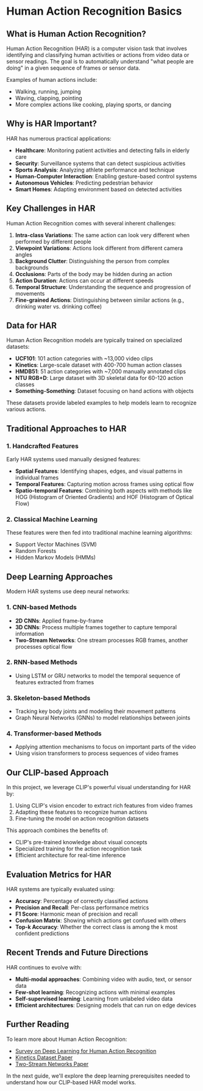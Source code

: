 # Human Action Recognition Basics

## What is Human Action Recognition?

Human Action Recognition (HAR) is a computer vision task that involves identifying and classifying human activities or actions from video data or sensor readings. The goal is to automatically understand "what people are doing" in a given sequence of frames or sensor data.

Examples of human actions include:
- Walking, running, jumping
- Waving, clapping, pointing
- More complex actions like cooking, playing sports, or dancing

## Why is HAR Important?

HAR has numerous practical applications:

- **Healthcare**: Monitoring patient activities and detecting falls in elderly care
- **Security**: Surveillance systems that can detect suspicious activities
- **Sports Analysis**: Analyzing athlete performance and technique
- **Human-Computer Interaction**: Enabling gesture-based control systems
- **Autonomous Vehicles**: Predicting pedestrian behavior
- **Smart Homes**: Adapting environment based on detected activities

## Key Challenges in HAR

Human Action Recognition comes with several inherent challenges:

1. **Intra-class Variations**: The same action can look very different when performed by different people
2. **Viewpoint Variations**: Actions look different from different camera angles
3. **Background Clutter**: Distinguishing the person from complex backgrounds
4. **Occlusions**: Parts of the body may be hidden during an action
5. **Action Duration**: Actions can occur at different speeds
6. **Temporal Structure**: Understanding the sequence and progression of movements
7. **Fine-grained Actions**: Distinguishing between similar actions (e.g., drinking water vs. drinking coffee)

## Data for HAR

Human Action Recognition models are typically trained on specialized datasets:

- **UCF101**: 101 action categories with ~13,000 video clips
- **Kinetics**: Large-scale dataset with 400-700 human action classes
- **HMDB51**: 51 action categories with ~7,000 manually annotated clips
- **NTU RGB+D**: Large dataset with 3D skeletal data for 60-120 action classes
- **Something-Something**: Dataset focusing on hand actions with objects

These datasets provide labeled examples to help models learn to recognize various actions.

## Traditional Approaches to HAR

### 1. Handcrafted Features

Early HAR systems used manually designed features:

- **Spatial Features**: Identifying shapes, edges, and visual patterns in individual frames
- **Temporal Features**: Capturing motion across frames using optical flow
- **Spatio-temporal Features**: Combining both aspects with methods like HOG (Histogram of Oriented Gradients) and HOF (Histogram of Optical Flow)

### 2. Classical Machine Learning

These features were then fed into traditional machine learning algorithms:

- Support Vector Machines (SVM)
- Random Forests
- Hidden Markov Models (HMMs)

## Deep Learning Approaches

Modern HAR systems use deep neural networks:

### 1. CNN-based Methods

- **2D CNNs**: Applied frame-by-frame
- **3D CNNs**: Process multiple frames together to capture temporal information
- **Two-Stream Networks**: One stream processes RGB frames, another processes optical flow

### 2. RNN-based Methods

- Using LSTM or GRU networks to model the temporal sequence of features extracted from frames

### 3. Skeleton-based Methods

- Tracking key body joints and modeling their movement patterns
- Graph Neural Networks (GNNs) to model relationships between joints

### 4. Transformer-based Methods

- Applying attention mechanisms to focus on important parts of the video
- Using vision transformers to process sequences of video frames

## Our CLIP-based Approach

In this project, we leverage CLIP's powerful visual understanding for HAR by:

1. Using CLIP's vision encoder to extract rich features from video frames
2. Adapting these features to recognize human actions
3. Fine-tuning the model on action recognition datasets

This approach combines the benefits of:
- CLIP's pre-trained knowledge about visual concepts
- Specialized training for the action recognition task
- Efficient architecture for real-time inference

## Evaluation Metrics for HAR

HAR systems are typically evaluated using:

- **Accuracy**: Percentage of correctly classified actions
- **Precision and Recall**: Per-class performance metrics
- **F1 Score**: Harmonic mean of precision and recall
- **Confusion Matrix**: Showing which actions get confused with others
- **Top-k Accuracy**: Whether the correct class is among the k most confident predictions

## Recent Trends and Future Directions

HAR continues to evolve with:

- **Multi-modal approaches**: Combining video with audio, text, or sensor data
- **Few-shot learning**: Recognizing actions with minimal examples
- **Self-supervised learning**: Learning from unlabeled video data
- **Efficient architectures**: Designing models that can run on edge devices

## Further Reading

To learn more about Human Action Recognition:

- [Survey on Deep Learning for Human Action Recognition](https://arxiv.org/abs/1906.11230)
- [Kinetics Dataset Paper](https://arxiv.org/abs/1705.06950)
- [Two-Stream Networks Paper](https://arxiv.org/abs/1406.2199)

In the next guide, we'll explore the deep learning prerequisites needed to understand how our CLIP-based HAR model works. 